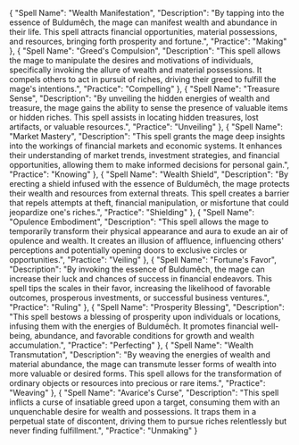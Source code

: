 {
  "Spell Name": "Wealth Manifestation",
  "Description": "By tapping into the essence of Buldumêch, the mage can manifest wealth and abundance in their life. This spell attracts financial opportunities, material possessions, and resources, bringing forth prosperity and fortune.",
  "Practice": "Making"
},
{
  "Spell Name": "Greed's Compulsion",
  "Description": "This spell allows the mage to manipulate the desires and motivations of individuals, specifically invoking the allure of wealth and material possessions. It compels others to act in pursuit of riches, driving their greed to fulfill the mage's intentions.",
  "Practice": "Compelling"
},
{
  "Spell Name": "Treasure Sense",
  "Description": "By unveiling the hidden energies of wealth and treasure, the mage gains the ability to sense the presence of valuable items or hidden riches. This spell assists in locating hidden treasures, lost artifacts, or valuable resources.",
  "Practice": "Unveiling"
},
{
  "Spell Name": "Market Mastery",
  "Description": "This spell grants the mage deep insights into the workings of financial markets and economic systems. It enhances their understanding of market trends, investment strategies, and financial opportunities, allowing them to make informed decisions for personal gain.",
  "Practice": "Knowing"
},
{
  "Spell Name": "Wealth Shield",
  "Description": "By erecting a shield infused with the essence of Buldumêch, the mage protects their wealth and resources from external threats. This spell creates a barrier that repels attempts at theft, financial manipulation, or misfortune that could jeopardize one's riches.",
  "Practice": "Shielding"
},
{
  "Spell Name": "Opulence Embodiment",
  "Description": "This spell allows the mage to temporarily transform their physical appearance and aura to exude an air of opulence and wealth. It creates an illusion of affluence, influencing others' perceptions and potentially opening doors to exclusive circles or opportunities.",
  "Practice": "Veiling"
},
{
  "Spell Name": "Fortune's Favor",
  "Description": "By invoking the essence of Buldumêch, the mage can increase their luck and chances of success in financial endeavors. This spell tips the scales in their favor, increasing the likelihood of favorable outcomes, prosperous investments, or successful business ventures.",
  "Practice": "Ruling"
},
{
  "Spell Name": "Prosperity Blessing",
  "Description": "This spell bestows a blessing of prosperity upon individuals or locations, infusing them with the energies of Buldumêch. It promotes financial well-being, abundance, and favorable conditions for growth and wealth accumulation.",
  "Practice": "Perfecting"
},
{
  "Spell Name": "Wealth Transmutation",
  "Description": "By weaving the energies of wealth and material abundance, the mage can transmute lesser forms of wealth into more valuable or desired forms. This spell allows for the transformation of ordinary objects or resources into precious or rare items.",
  "Practice": "Weaving"
},
{
  "Spell Name": "Avarice's Curse",
  "Description": "This spell inflicts a curse of insatiable greed upon a target, consuming them with an unquenchable desire for wealth and possessions. It traps them in a perpetual state of discontent, driving them to pursue riches relentlessly but never finding fulfillment.",
  "Practice": "Unmaking"
}